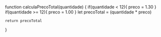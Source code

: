 function calculaPrecoTotal(quantidade) {
    if(quantidade < 12){
      preco = 1.30
    } if(quantidade >= 12){
      preco = 1.00
    }
    let precoTotal = (quantidade * preco)
   
    return precoTotal
}